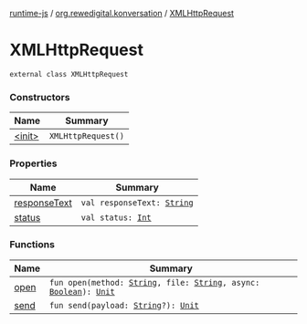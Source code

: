 [runtime-js](../../index.md) / [org.rewedigital.konversation](../index.md) / [XMLHttpRequest](./index.md)

# XMLHttpRequest

`external class XMLHttpRequest`

### Constructors

| Name | Summary |
|---|---|
| [&lt;init&gt;](-init-.md) | `XMLHttpRequest()` |

### Properties

| Name | Summary |
|---|---|
| [responseText](response-text.md) | `val responseText: `[`String`](https://kotlinlang.org/api/latest/jvm/stdlib/kotlin/-string/index.html) |
| [status](status.md) | `val status: `[`Int`](https://kotlinlang.org/api/latest/jvm/stdlib/kotlin/-int/index.html) |

### Functions

| Name | Summary |
|---|---|
| [open](open.md) | `fun open(method: `[`String`](https://kotlinlang.org/api/latest/jvm/stdlib/kotlin/-string/index.html)`, file: `[`String`](https://kotlinlang.org/api/latest/jvm/stdlib/kotlin/-string/index.html)`, async: `[`Boolean`](https://kotlinlang.org/api/latest/jvm/stdlib/kotlin/-boolean/index.html)`): `[`Unit`](https://kotlinlang.org/api/latest/jvm/stdlib/kotlin/-unit/index.html) |
| [send](send.md) | `fun send(payload: `[`String`](https://kotlinlang.org/api/latest/jvm/stdlib/kotlin/-string/index.html)`?): `[`Unit`](https://kotlinlang.org/api/latest/jvm/stdlib/kotlin/-unit/index.html) |

